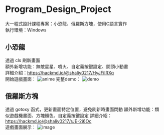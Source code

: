 # Program_Design_Project
大一程式設計課程專案：小恐龍、俄羅斯方塊，使用C語言實作  
執行環境：Windows  
  
## 小恐龍
透過 cls 刷新畫面  
額外新增功能：無敵星星、噴火、自定義按鍵設定、開頭小動畫  
詳細介紹：https://hackmd.io/@shaliy0217/HyJFiIRXq  
開始遊戲畫面：
![anime](https://github.com/user-attachments/assets/c4c39a2e-2b8e-4439-a7a2-01c6793bb5f9)
完整demo：
![demo](https://github.com/user-attachments/assets/ccf544c1-edf9-4117-8858-027402a7f37a)

## 俄羅斯方塊
透過 gotoxy 函式，更新畫面特定位置，避免刷新時畫面閃動
額外新增功能：類似遊戲機畫面、方塊顏色、自定義按鍵設定
詳細介紹：https://hackmd.io/@shaliy0217/rJE-2j6Oc  
遊戲畫面展示：
![image](https://github.com/user-attachments/assets/e89258fb-60e7-40e1-8b66-ddc7f1c2576e)
